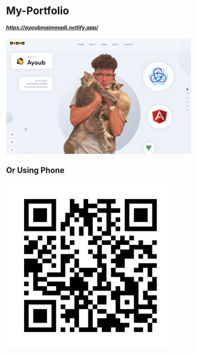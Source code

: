 # My-Portfolio

##### https://ayoubmaimmadi.netlify.app/

![](./src/assets/portfolio.PNG)

## Or Using Phone

![](./src/assets/qrcode.PNG)

